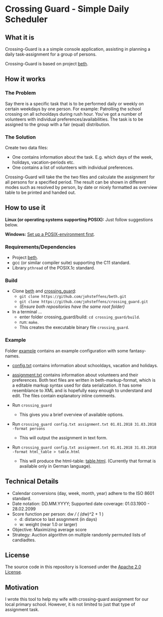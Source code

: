 # Crossing Guard - Simple Daily Scheduler

## What it is
Crossing-Guard is a a simple console application, assisting in planning a daily task-assignment for a group of persons.

Crossing-Guard is based on project [beth](https://github.com/johsteffens/beth).

## How it works

### The Problem
Say there is a specific task that is to be performed daily or weekly on certain weekdays by one person. For example: Patrolling the school crossing on all schooldays during rush hour. You've got a number of volunteers with individual preferences/availabilities. The task is to be assigned to the group with a fair (equal) distribution.

### The Solution
Create two data files:
   * One contains information about the task. E.g. which days of the week, holidays, vacation-periods etc.
   * One contains a list of volunteers with individual preferences.
   
Crossing-Guard will take the the two files and calculate the assignment for all persons for a specified period. The result can be shown in different modes such as resolved by person, by date or nicely formatted as overview table to be printed and handed out.

## How to use it
**Linux (or operating systems supporting POSIX):** Just follow suggestions below.

**Windows:** [Set up a POSIX-environment first](https://github.com/johsteffens/beth/wiki/Requirements#how-to-setup-a-posix-environment-for-beth-on-windows). 

### Requirements/Dependencies
   * Project [beth](https://github.com/johsteffens/beth).
   * gcc (or similar compiler suite) supporting the C11 standard.
   * Library `pthread` of the POSIX.1c standard.

### Build
   * Clone [beth](https://github.com/johsteffens/beth) and [crossing_guard](https://github.com/johsteffens/crossing_guard):
      * `git clone https://github.com/johsteffens/beth.git`
      * `git clone https://github.com/johsteffens/crossing_guard.git`
      * *(Ensure both repositories have the same root folder)*
   * In a terminal ...
      * enter folder crossing_guard/build: `cd crossing_guard/build`.
      * run: `make`. 
      * This creates the executable binary file `crossing_guard`.

### Example
Folder [example](https://github.com/johsteffens/crossing_guard/tree/master/example) contains an example configuration with some fantasy-names.
   * [config.txt](https://github.com/johsteffens/crossing_guard/blob/master/example/config.txt) contains information about schooldays, vacation and holidays.
   * [assignment.txt](https://github.com/johsteffens/crossing_guard/blob/master/example/assignment.txt) contains information about volunteers and their preferences.
Both text files are written in beth-markup-format, which is a editable markup syntax used for data serialization. It has some resemblance to XML and is hopefully easy enough to understand and edit. The files contain explanatory inline comments.
   
   * Run `crossing_guard`
      * This gives you a brief overview of available options.
      
   * Run `crossing_guard config.txt assignment.txt 01.01.2018 31.03.2018 -format persons`
      * This will output the assignment in text form.
      
   * Run `crossing_guard config.txt assignment.txt 01.01.2018 31.03.2018 -format html_table > table.html`
      * This will produce the html-table: [table.html](https://github.com/johsteffens/crossing_guard/blob/master/example/table.html). (Currently that format is available only in German language).

## Technical Details
   * Calendar conversions (day, week, month, year) adhere to the ISO 8601 standard.
   * Date notation: DD.MM.YYYY; Supported date coverage: 01.03.1900 - 28.02.2099
   * Score function per person: d*w / ( (d*w)^2 + 1 )
      * d: distance to last assgnment (in days)
      * w: weight (near 1.0 or larger)
   * Objective: Maximizing average score
   * Strategy: Auction algorithm on multiple randomly permuted lists of candiadtes.

## License
The source code in this repository is licensed under the [Apache 2.0 License](https://github.com/johsteffens/crossing_guard/blob/master/LICENSE).

## Motivation

I wrote this tool to help my wife with crossing-guard assignment for our local primary school. However, it is not limited to just that type of assignment task.
